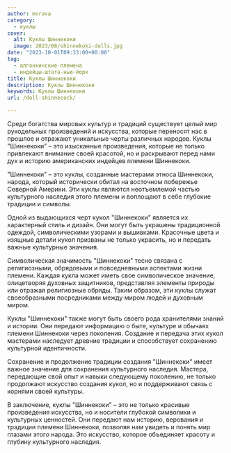 ```yaml
---
author: morava
category:
  - куклы
cover:
  alt: Куклы Шиннекоки
  image: 2023/08/shinnekoki-dolls.jpg
date: "2023-10-01T09:33:00+00:00"
tag:
  - алгонкинские-племена
  - индейцы-штата-нью-йорк
title: Куклы Шиннекоки
description: Куклы Шиннекоки
keywords: Куклы Шиннекоки
url: /doll-shinnecock/

---
```

Среди богатства мировых культур и традиций существует целый мир рукодельных произведений и искусства, которые переносят нас в прошлое и отражают уникальные черты различных народов. Куклы "Шиннекоки" – это изысканные произведения, которые не только привлекают внимание своей красотой, но и раскрывают перед нами дух и историю американских индейцев племени Шиннекоки.

"Шиннекоки" – это куклы, созданные мастерами этноса Шиннекоки, народа, который исторически обитал на восточном побережье Северной Америки. Эти куклы являются неотъемлемой частью культурного наследия этого племени и воплощают в себе глубокие традиции и символы.

Одной из выдающихся черт кукол "Шиннекоки" является их характерный стиль и дизайн. Они могут быть украшены традиционной одеждой, символическими узорами и вышивками. Красочные цвета и изящные детали кукол призваны не только украсить, но и передать важные культурные значения.

Символическая значимость "Шиннекоки" тесно связана с религиозными, обрядовыми и повседневными аспектами жизни племени. Каждая кукла может иметь свое символическое значение, олицетворяя духовных защитников, представляя элементы природы или отражая религиозные обряды. Таким образом, эти куклы служат своеобразными посредниками между миром людей и духовным миром.

Куклы "Шиннекоки" также могут быть своего рода хранителями знаний и истории. Они передают информацию о быте, культуре и обычаях племени Шиннекоки через поколения. Создание и передача этих кукол мастерами наследует древние традиции и способствует сохранению культурной идентичности.

Сохранение и продолжение традиции создания "Шиннекоки" имеет важное значение для сохранения культурного наследия. Мастера, передающие свой опыт и навыки следующему поколению, не только продолжают искусство создания кукол, но и поддерживают связь с корнями своей культуры.

В заключение, куклы "Шиннекоки" – это не только красивые произведения искусства, но и носители глубокой символики и культурных ценностей. Они передают нам историю, верования и традиции племени Шиннекоки, позволяя нам увидеть и понять мир глазами этого народа. Это искусство, которое объединяет красоту и глубину культурного наследия.
